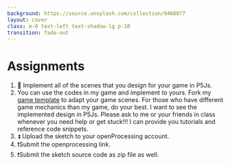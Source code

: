 ```yaml
---
background: https://source.unsplash.com/collection/9468077
layout: cover
class: m-0 text-left text-shadow-lg p-10
transition: fade-out
---
```


# Assignments

1. 👀 Implement all of the scenes that you design for your game in P5Js.
2. You can use the codes in my game and implement to yours. Fork my [game template](https://openprocessing.org/sketch/2191906) to adapt your game scenes. For those who have different game mechanics than my game, do your best. I want to see the implemented design in P5Js. Please ask to me or your friends in class whenever you need help or get stuck!!! I can provide you tutorials and reference code snippets. 
2. ⏫ Upload the sketch to your openProcessing account.
3. ❗Submit the openprocessing link.
4. ❗Submit the sketch source code as zip file as well.

